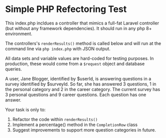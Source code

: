 # Simple PHP Refectoring Test

This index.php incldues a controller that mimics a full-fat Laravel controller (but without any framework dependencies). It should run in any php 8+ environment.

The controllers's ```renderResults()``` method is called below and will run at the command line via ```php index.php``` with JSON output.

All data sets and variable values are hard-coded for testing purposes. In production, these would come from a ```$request``` object and database queries.

A user, Jane Blogger, identified by $userId, is answering questions in a survey identified by $surveyId. So far, she has answered 3 questions, 1 in the personal category and 2 in the career category. The current survey has 3 personal questions and 9 career questions. Each question has one answer.

Your task is only to:

1. Refactor the code within ```renderResults()```
2. Implement a percentage() method in the ```CompletionRow``` class
3. Suggest improvements to support more question categories in future.
